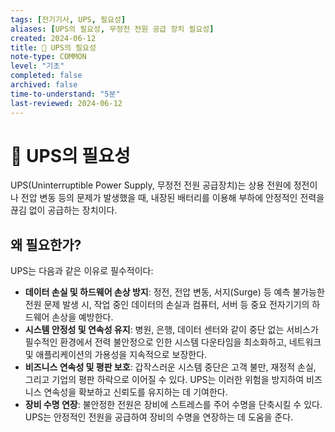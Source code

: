 ```yaml
---
tags: [전기기사, UPS, 필요성]
aliases: [UPS의 필요성, 무정전 전원 공급 장치 필요성]
created: 2024-06-12
title: 📝 UPS의 필요성
note-type: COMMON
level: "기초"
completed: false
archived: false
time-to-understand: "5분"
last-reviewed: 2024-06-12
---
```


# 📝 UPS의 필요성

UPS(Uninterruptible Power Supply, 무정전 전원 공급장치)는 상용 전원에 정전이나 전압 변동 등의 문제가 발생했을 때, 내장된 배터리를 이용해 부하에 안정적인 전력을 끊김 없이 공급하는 장치이다.

## 왜 필요한가?

UPS는 다음과 같은 이유로 필수적이다:

*   **데이터 손실 및 하드웨어 손상 방지**: 정전, 전압 변동, 서지(Surge) 등 예측 불가능한 전원 문제 발생 시, 작업 중인 데이터의 손실과 컴퓨터, 서버 등 중요 전자기기의 하드웨어 손상을 예방한다.
*   **시스템 안정성 및 연속성 유지**: 병원, 은행, 데이터 센터와 같이 중단 없는 서비스가 필수적인 환경에서 전력 불안정으로 인한 시스템 다운타임을 최소화하고, 네트워크 및 애플리케이션의 가용성을 지속적으로 보장한다.
*   **비즈니스 연속성 및 평판 보호**: 갑작스러운 시스템 중단은 고객 불만, 재정적 손실, 그리고 기업의 평판 하락으로 이어질 수 있다. UPS는 이러한 위험을 방지하여 비즈니스 연속성을 확보하고 신뢰도를 유지하는 데 기여한다.
*   **장비 수명 연장**: 불안정한 전원은 장비에 스트레스를 주어 수명을 단축시킬 수 있다. UPS는 안정적인 전원을 공급하여 장비의 수명을 연장하는 데 도움을 준다. 